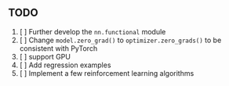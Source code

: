 ## TODO
1. [ ] Further develop the `nn.functional` module
2. [ ] Change `model.zero_grad()` to `optimizer.zero_grads()` to be consistent with PyTorch
3. [ ] support GPU
4. [ ] Add regression examples
5. [ ] Implement a few reinforcement learning algorithms